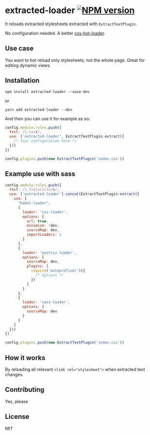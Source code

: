 # extracted-loader [![NPM version][npm-image]][npm-url]

[npm-image]: http://img.shields.io/npm/v/extracted-loader.svg?style=flat-square
[npm-url]: http://npmjs.org/package/extracted-loader

It reloads extracted stylesheets extracted with `ExtractTextPlugin`.

No configuration needed. A better [css-hot-loader](https://github.com/shepherdwind/css-hot-loader).

## Use case

You want to hot reload only stylesheets, not the whole page. Great for editing dynamic views.

## Installation

```
npm install extracted-loader --save-dev
```

or

```
yarn add extracted-loader --dev 
```

And then you can use it for example as so:

```js
config.module.rules.push({
  test: /\.css$/,
  use: ['extracted-loader', ExtractTextPlugin.extract({
    /* Your configuration here */
  })]
})

config.plugins.push(new ExtractTextPlugin('index.css'))
```


## Example use with sass

```js
config.module.rules.push({
  test: /\.(sa|sc|c)ss$/,
  use: ['extracted-loader'].concat(ExtractTextPlugin.extract({
    use: [
      "babel-loader",
      {
        loader: 'css-loader',
        options: {
          url: true,
          minimize: !dev,
          sourceMap: dev,
          importLoaders: 2
        }
      },
      {
        loader: 'postcss-loader',
        options: {
          sourceMap: dev,
          plugins: [
            require('autoprefixer')({
              /* options */
            })
          ]
        }
      },
      {
        loader: 'sass-loader',
        options: {
          sourceMap: dev
        }
      }
    ]
  }))
})

config.plugins.push(new ExtractTextPlugin('index.css'))
```

## How it works

By reloading all relevant `<link rel="stylesheet">` when extracted text changes.

## Contributing

Yes, please

## License

MIT

